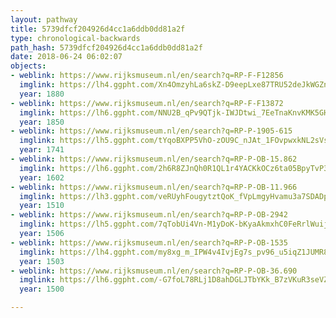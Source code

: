 ```yaml
---
layout: pathway
title: 5739dfcf204926d4cc1a6ddb0dd81a2f
type: chronological-backwards
path_hash: 5739dfcf204926d4cc1a6ddb0dd81a2f
date: 2018-06-24 06:02:07
objects:
- weblink: https://www.rijksmuseum.nl/en/search?q=RP-F-F12856
  imglink: https://lh4.ggpht.com/Xn4OmzyhLa6skZ-D9eepLxe87TRU52deJkWGZnxW90FpdrHvr8vdirg-XlowYoWkntME_niP1Ttl_-5evdmC5mUh5A=s200
  year: 1880
- weblink: https://www.rijksmuseum.nl/en/search?q=RP-F-F13872
  imglink: https://lh6.ggpht.com/NNU2B_qPv9QTjk-IWJDtwi_7EeTnaKnvKMK5GHKV8qpKod8YOwkNU-qT2EhqY4b5_U_J0m3iaqOXg4-0drNLd9ZqeLGp=s200
  year: 1850
- weblink: https://www.rijksmuseum.nl/en/search?q=RP-P-1905-615
  imglink: https://lh5.ggpht.com/tYqoBXPP5VhO-zOU9C_nJAt_1FOvpwxkNL2sVshi6hRQQcau8do98IeFGIZS8ZiO7GTHE71gg02t_W-2w2ZeUv8rydfK=s200
  year: 1741
- weblink: https://www.rijksmuseum.nl/en/search?q=RP-P-OB-15.862
  imglink: https://lh6.ggpht.com/2h6R8ZJnQh0R1QL1r4YACKkOCz6ta05BpyTvP3eSP7MNBeTfsPGi4ZDNFbrNLZ20VsbzTMR9i_hDnGfkdUsqH4aEStw=s200
  year: 1602
- weblink: https://www.rijksmuseum.nl/en/search?q=RP-P-OB-11.966
  imglink: https://lh3.ggpht.com/veRUyhFougytztQoK_fVpLmgyHvamu3a7SDADp3caWskBChCPBz87l_FceZc-RoDnxrIW-PswO0xhwaCpn6IrpXIdFQ=s200
  year: 1510
- weblink: https://www.rijksmuseum.nl/en/search?q=RP-P-OB-2942
  imglink: https://lh5.ggpht.com/7qTobUi4Vn-M1yDoK-bKyaAkmxhC0FeRrlWuijLnfNFFxdgEtGiajg7xeROLzSelsP_P0DjpmiDTQUf_oly9frfDdR0=s200
  year: 1506
- weblink: https://www.rijksmuseum.nl/en/search?q=RP-P-OB-1535
  imglink: https://lh4.ggpht.com/my8xg_m_IPW4v4IvjEg7s_pv96_u5iqZ1JUMR82uGYGAzCg5m4cr437Q0hf0w29JZnRQzxZ6Bij04ZWoX5wseJ-k4w=s200
  year: 1503
- weblink: https://www.rijksmuseum.nl/en/search?q=RP-P-OB-36.690
  imglink: https://lh6.ggpht.com/-G7foL78RLj1D8ahDGLJTbYKk_B7zVKuR3seVZAFrVQI8s6nQSe7w3aMm2zxWY9kclVVyz9WPqPEyaFGMS3TXKFd-w=s200
  year: 1500

---
```

